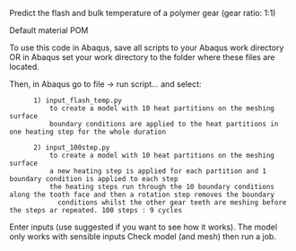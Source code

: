 Predict the flash and bulk temperature of a polymer gear (gear ratio: 1:1)

Default material POM

To use this code in Abaqus, save all scripts to your Abaqus work directory OR in Abaqus set your work directory to the folder where these files are located.

Then, in Abaqus go to file -> run script... and select:

          1) input_flash_temp.py
              to create a model with 10 heat partitions on the meshing surface
              boundary conditions are applied to the heat partitions in one heating step for the whole duration

          2) input_100step.py
              to create a model with 10 heat partitions on the meshing surface
              a new heating step is applied for each partition and 1 boundary condition is applied to each step
              the heating steps run through the 10 boundary conditions along the tooth face and then a rotation step removes the boundary
                conditions whilst the other gear teeth are meshing before the steps ar repeated. 100 steps : 9 cycles
                
                
Enter inputs (use suggested if you want to see how it works). The model only works with sensible inputs
Check model (and mesh) then run a job.
